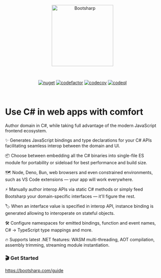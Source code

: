 <p align="center">
  <a href="https://bootsharp.com" target="_blank" rel="noopener noreferrer">
    <img width="200" src="https://raw.githubusercontent.com/elringus/bootsharp/main/docs/public/favicon.svg" alt="Bootsharp">
  </a>
</p>
<br/>
<p align="center">
  <a href="https://www.nuget.org/packages/Bootsharp"><img src="https://img.shields.io/nuget/v/Bootsharp" alt="nuget"></a>
  <a href="https://codefactor.io/repository/github/elringus/bootsharp/overview/main"><img src="https://codefactor.io/repository/github/elringus/bootsharp/badge/main" alt="codefactor"></a>
  <a href="https://codecov.io/gh/elringus/bootsharp"><img src="https://codecov.io/gh/elringus/bootsharp/branch/main/graph/badge.svg?token=AAhei51ETt" alt="codecov"></a>
  <a href="https://github.com/elringus/bootsharp/actions/workflows/codeql.yml"><img src="https://github.com/elringus/bootsharp/actions/workflows/codeql.yml/badge.svg" alt="codeql"></a>
</p>
<br/>

# Use C# in web apps with comfort

Author domain in C#, while taking full advantage of the modern JavaScript frontend ecosystem.

✨ Generates JavaScript bindings and type declarations for your C# APIs facilitating seamless interop between the domain and UI.

📦 Choose between embedding all the C# binaries into single-file ES module for portability or sideload for best performance and build size.

🗺️ Node, Deno, Bun, web browsers and even constrained environments, such as VS Code extensions — your app will work everywhere.

⚡ Manually author interop APIs via static C# methods or simply feed Bootsharp your domain-specific interfaces — it'll figure the rest.

🏷️ When an interface value is specified in interop API, instance binding is generated allowing to interoperate on stateful objects.

🛠️ Configure namespaces for emitted bindings, function and event names, C# -> TypeScript type mappings and more.

🔥 Supports latest .NET features: WASM multi-threading, AOT compilation, assembly trimming, streaming module instantiation.

### 🎬 Get Started

https://bootsharp.com/guide
